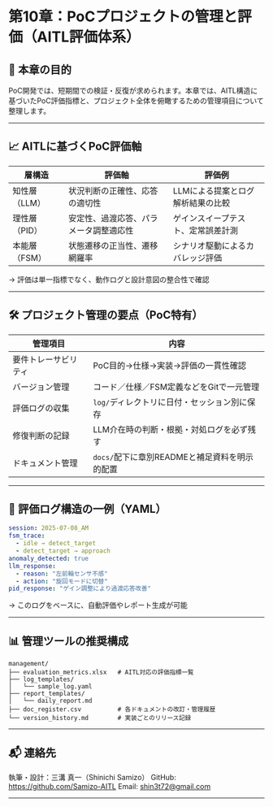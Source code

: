 # 第10章：PoCプロジェクトの管理と評価（AITL評価体系）

## 🎯 本章の目的

PoC開発では、短期間での検証・反復が求められます。本章では、AITL構造に基づいたPoC評価指標と、プロジェクト全体を俯瞰するための管理項目について整理します。

---

## 📈 AITLに基づくPoC評価軸

| 層構造     | 評価軸                          | 評価例                              |
|------------|----------------------------------|-------------------------------------|
| 知性層（LLM） | 状況判断の正確性、応答の適切性         | LLMによる提案とログ解析結果の比較     |
| 理性層（PID） | 安定性、過渡応答、パラメータ調整適応性 | ゲインスイープテスト、定常誤差計測     |
| 本能層（FSM） | 状態遷移の正当性、遷移網羅率            | シナリオ駆動によるカバレッジ評価       |

→ 評価は単一指標でなく、動作ログと設計意図の整合性で確認

---

## 🛠 プロジェクト管理の要点（PoC特有）

| 管理項目         | 内容                                         |
|------------------|----------------------------------------------|
| 要件トレーサビリティ | PoC目的→仕様→実装→評価の一貫性確認             |
| バージョン管理     | コード／仕様／FSM定義などをGitで一元管理         |
| 評価ログの収集     | `log/`ディレクトリに日付・セッション別に保存     |
| 修復判断の記録     | LLM介在時の判断・根拠・対処ログを必ず残す         |
| ドキュメント管理   | `docs/`配下に章別READMEと補足資料を明示的配置   |

---

## 🧪 評価ログ構造の一例（YAML）

```yaml
session: 2025-07-08_AM
fsm_trace:
  - idle → detect_target
  - detect_target → approach
anomaly_detected: true
llm_response:
  - reason: "左前輪センサ不感"
  - action: "旋回モードに切替"
pid_response: "ゲイン調整により過渡応答改善"
```
→ このログをベースに、自動評価やレポート生成が可能

---

## 📊 管理ツールの推奨構成
```
management/
├── evaluation_metrics.xlsx   # AITL対応の評価指標一覧
├── log_templates/
│   └── sample_log.yaml
├── report_templates/
│   └── daily_report.md
├── doc_register.csv          # 各ドキュメントの改訂・管理履歴
└── version_history.md        # 実装ごとのリリース記録
```
---

## 📬 連絡先

執筆・設計：三溝 真一（Shinichi Samizo）
GitHub: https://github.com/Samizo-AITL
Email: shin3t72@gmail.com

---


